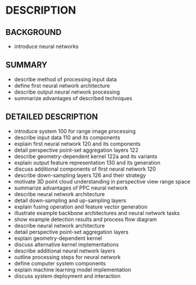 # DESCRIPTION

## BACKGROUND

- introduce neural networks

## SUMMARY

- describe method of processing input data
- define first neural network architecture
- describe output neural network processing
- summarize advantages of described techniques

## DETAILED DESCRIPTION

- introduce system 100 for range image processing
- describe input data 110 and its components
- explain first neural network 120 and its components
- detail perspective point-set aggregation layers 122
- describe geometry-dependent kernel 122a and its variants
- explain output feature representation 130 and its generation
- discuss additional components of first neural network 120
- describe down-sampling layers 126 and their strategy
- motivate 3D point cloud understanding in perspective view range space
- summarize advantages of PPC neural network
- describe neural network architecture
- detail down-sampling and up-sampling layers
- explain fusing operation and feature vector generation
- illustrate example backbone architectures and neural network tasks
- show example detection results and process flow diagram
- describe neural network architecture
- detail perspective point-set aggregation layers
- explain geometry-dependent kernel
- discuss alternative kernel implementations
- describe additional neural network layers
- outline processing steps for neural network
- define computer system components
- explain machine learning model implementation
- discuss system deployment and interaction

